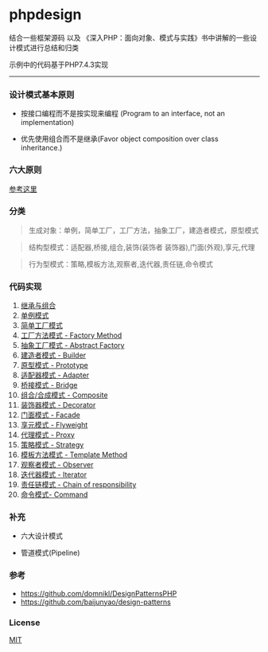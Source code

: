# phpdesign

结合一些框架源码 以及 《深入PHP：面向对象、模式与实践》书中讲解的一些设计模式进行总结和归类

示例中的代码基于PHP7.4.3实现

---
### 设计模式基本原则

- 按接口编程而不是按实现来编程 (Program to an interface, not an implementation)

- 优先使用组合而不是继承(Favor object composition over class inheritance.)

### 六大原则

[参考这里](./六大设计原则/README.md)


### 分类 

>生成对象：单例，简单工厂，工厂方法，抽象工厂，建造者模式，原型模式

>结构型模式：适配器,桥接,组合,装饰(装饰者 装饰器),门面(外观),享元,代理

> 行为型模式：策略,模板方法,观察者,迭代器,责任链,命令模式

### 代码实现

1. [继承与组合](./组合与继承/README.md)
2. [单例模式](./单例模式/index1.php)
3. [简单工厂模式](./简单工厂模式/README.md)
4. [工厂方法模式 - Factory Method](./工厂方法模式/index1.php)
5. [抽象工厂模式 - Abstract Factory](./抽象工厂模式/index1.php)
6. [建造者模式 - Builder](./建造者模式/index1.php)
7. [原型模式 - Prototype](./原型模式/index1.php)
8. [适配器模式 - Adapter](./适配器模式/index1.php)
9. [桥接模式 - Bridge](./桥接模式/index1.php)
10. [组合/合成模式 - Composite](./组合模式/index1.php)
11. [装饰器模式 - Decorator](./装饰器/index1.php)
12. [门面模式 - Facade](./门面模式/index1.php)
13. [享元模式 - Flyweight](./享元模式/index1.php)
14. [代理模式 - Proxy](./代理模式/index1.php)
15. [策略模式 - Strategy](./策略模式/index1.php)
16. [模板方法模式 - Template Method](./模板方法/index1.php)
17. [观察者模式 - Observer](./观察者模式/index1.php)
18. [迭代器模式 - Iterator](./迭代器模式/index1.php)
19. [责任链模式 - Chain of responsibility](./责任链模式/index1.php)
20. [命令模式- Command](./命令模式/index1.php)

### 补充

- 六大设计模式

- 管道模式(Pipeline)

### 参考

- https://github.com/domnikl/DesignPatternsPHP
- https://github.com/baijunyao/design-patterns

### License

[MIT](https://github.com/scauxiaoxu/phpdesign/blob/main/LICENSE)